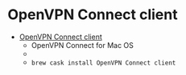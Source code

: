 # OpenVPN Connect client
- [OpenVPN Connect client](https://openvpn.net/client-connect-vpn-for-mac-os/)
  -  OpenVPN Connect for Mac OS
  - 
  - `brew cask install OpenVPN Connect client`
